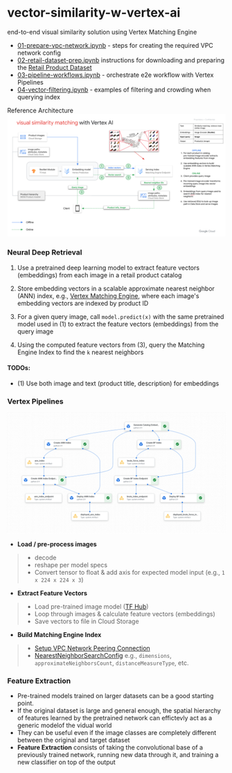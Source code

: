 # vector-similarity-w-vertex-ai
end-to-end visual similarity solution using Vertex Matching Engine

- [01-prepare-vpc-network.ipynb](https://github.com/tottenjordan/vector-similarity-w-vertex-ai/blob/main/01-prepare-vpc-network.ipynb) - steps for creating the required VPC network config
- [02-retail-dataset-prep.ipynb](https://github.com/tottenjordan/vector-similarity-w-vertex-ai/blob/main/02-retail-dataset-prep.ipynb) instructions for downloading and preparing the [Retail Product Dataset](https://www.kaggle.com/c/retail-products-classification/data)
- [03-pipeline-workflows.ipynb](https://github.com/tottenjordan/vector-similarity-w-vertex-ai/blob/main/03-pipeline-workflows.ipynb) - orchestrate e2e workflow with Vertex Pipelines
- [04-vector-filtering.ipynb](https://github.com/tottenjordan/vector-similarity-w-vertex-ai/blob/main/04-vector-filtering.ipynb) - examples of filtering and crowding when querying index

Reference Architecture
![alt text](https://github.com/tottenjordan/vector-similarity-w-vertex-ai/blob/main/imgs/visual-sim-ref-arch.png)

### Neural Deep Retrieval

1. Use a pretrained deep learning model to extract feature vectors (embeddings) from each image in a retail product catalog

2. Store embedding vectors in a scalable approximate nearest neighbor (ANN) index, e.g., [Vertex Matching Engine](https://cloud.google.com/vertex-ai/docs/matching-engine/overview), where each image's embedding vectors are indexed by product ID

3. For a given query image, call `model.predict(x)` with the same pretrained model used in (1) to extract the feature vectors (embeddings) from the query image

4. Using the computed feature vectors from (3), query the Matching Engine Index to find the `k` nearest neighbors

#### TODOs: 
* (1) Use both image and text (product title, description) for embeddings

### Vertex Pipelines
![alt text](https://github.com/tottenjordan/vector-similarity-w-vertex-ai/blob/main/imgs/vsm-e2e-pipe.png)

* **Load / pre-process images**
> * decode
> * reshape per model specs
> * Convert tensor to float & add axis for expected model input (e.g., `1 x 224 x 224 x 3`)

* **Extract Feature Vectors**
> * Load pre-trained image model ([TF Hub](https://tfhub.dev/))
> * Loop through images & calculate feature vectors (embeddings)
> * Save vectors to file in Cloud Storage

* **Build Matching Engine Index**
> * [Setup VPC Network Peering Connection](https://cloud.google.com/vertex-ai/docs/matching-engine/using-matching-engine#vpc-network-peering-setup)
> * [NearestNeighborSearchConfig](https://cloud.google.com/vertex-ai/docs/matching-engine/configuring-indexes#nearest-neighbor-search-config) e.g., `dimensions`, `approximateNeighborsCount`, `distanceMeasureType`, etc.


### Feature Extraction

* Pre-trained models trained on larger datasets can be a good starting point.
* If the original dataset is large and general enough, the spatial hierarchy of features learned by the pretrained network can effictevly act as a generic modelof the vidual world
* They can be useful even if the image classes are completely different between the original and target dataset  
* **Feature Extraction** consists of taking the convolutional base of a previously trained network, running new data through it, and training a new classifier on top of the output
